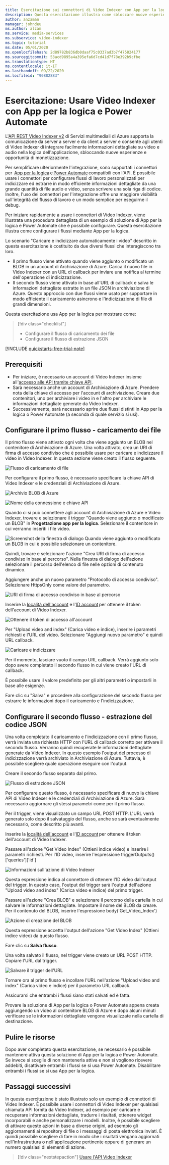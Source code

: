 ```yaml
---
title: Esercitazione sui connettori di Video Indexer con App per la logica e Power Automate.
description: Questa esercitazione illustra come sbloccare nuove esperienze e opportunità di monetizzazione dei connettori di Video Indexer con App per la logica e Power Automate.
author: anzaman
manager: johndeu
ms.author: alzam
ms.service: media-services
ms.subservice: video-indexer
ms.topic: tutorial
ms.date: 05/01/2020
ms.openlocfilehash: 2d89782b836db0daaf75c0337ad3b7f475824177
ms.sourcegitcommit: 53acd9895a4a395efa6d7cd41d7f78e392b9cfbe
ms.translationtype: HT
ms.contentlocale: it-IT
ms.lasthandoff: 09/22/2020
ms.locfileid: "90882883"
---
```

# <a name="tutorial-use-video-indexer-with-logic-app-and-power-automate"></a>Esercitazione: Usare Video Indexer con App per la logica e Power Automate

L'[API REST Video Indexer v2](https://api-portal.videoindexer.ai/docs/services/Operations/operations/Delete-Video?) di Servizi multimediali di Azure supporta la comunicazione da server a server e da client a server e consente agli utenti di Video Indexer di integrare facilmente informazioni dettagliate su video e audio nella logica dell'applicazione, sbloccando nuove esperienze e opportunità di monetizzazione.

Per semplificare ulteriormente l'integrazione, sono supportati i connettori per  [App per la logica](https://azure.microsoft.com/services/logic-apps/) e [Power Automate](https://preview.flow.microsoft.com/connectors/shared_videoindexer-v2/video-indexer-v2/) compatibili con l'API. È possibile usare i connettori per configurare flussi di lavoro personalizzati per indicizzare ed estrarre in modo efficiente informazioni dettagliate da una grande quantità di file audio e video, senza scrivere una sola riga di codice. Inoltre, l'uso dei connettori per l'integrazione offre una maggiore visibilità sull'integrità del flusso di lavoro e un modo semplice per eseguirne il debug.  

Per iniziare rapidamente a usare i connettori di Video Indexer, viene illustrata una procedura dettagliata di un esempio di soluzione di App per la logica e Power Automate che è possibile configurare. Questa esercitazione illustra come configurare i flussi mediante App per la logica.

Lo scenario "Caricare e indicizzare automaticamente i video" descritto in questa esercitazione è costituito da due diversi flussi che interagiscono tra loro. 
* Il primo flusso viene attivato quando viene aggiunto o modificato un BLOB in un account di Archiviazione di Azure. Carica il nuovo file in Video Indexer con un URL di callback per inviare una notifica al termine dell'operazione di indicizzazione. 
* Il secondo flusso viene attivato in base all'URL di callback e salva le informazioni dettagliate estratte in un file JSON in archiviazione di Azure. Questo approccio con due flussi viene usato per supportare in modo efficiente il caricamento asincrono e l'indicizzazione di file di grandi dimensioni. 

Questa esercitazione usa App per la logica per mostrare come:

> [!div class="checklist"]
> * Configurare il flusso di caricamento dei file
> * Configurare il flusso di estrazione JSON

[!INCLUDE [quickstarts-free-trial-note](../../../includes/quickstarts-free-trial-note.md)]

## <a name="prerequisites"></a>Prerequisiti

* Per iniziare, è necessario un account di Video Indexer insieme all'[accesso alle API tramite chiave API](video-indexer-use-apis.md). 
* Sarà necessario anche un account di Archiviazione di Azure. Prendere nota della chiave di accesso per l'account di archiviazione. Creare due contenitori, uno per archiviare i video in e l'altro per archiviare le informazioni dettagliate generate da Video Indexer.  
* Successivamente, sarà necessario aprire due flussi distinti in App per la logica o Power Automate (a seconda di quale servizio si usi). 

## <a name="set-up-the-first-flow---file-upload"></a>Configurare il primo flusso - caricamento dei file   

Il primo flusso viene attivato ogni volta che viene aggiunto un BLOB nel contenitore di Archiviazione di Azure. Una volta attivato, crea un URI di firma di accesso condiviso che è possibile usare per caricare e indicizzare il video in Video Indexer. In questa sezione viene creato il flusso seguente. 

![Flusso di caricamento di file](./media/logic-apps-connector-tutorial/file-upload-flow.png)

Per configurare il primo flusso, è necessario specificare la chiave API di Video Indexer e le credenziali di Archiviazione di Azure. 

![Archivio BLOB di Azure](./media/logic-apps-connector-tutorial/azure-blob-storage.png)

![Nome della connessione e chiave API](./media/logic-apps-connector-tutorial/connection-name-api-key.png)

Quando ci si può connettere agli account di Archiviazione di Azure e Video Indexer, trovare e selezionare il trigger "Quando viene aggiunto o modificato un BLOB" in **Progettazione app per la logica**. Selezionare il contenitore in cui verranno inseriti i file video. 

![Screenshot della finestra di dialogo Quando viene aggiunto o modificato un BLOB in cui è possibile selezionare un contenitore.](./media/logic-apps-connector-tutorial/container.png)

Quindi, trovare e selezionare l'azione "Crea URI di firma di accesso condiviso in base al percorso". Nella finestra di dialogo dell'azione selezionare il percorso dell'elenco di file nelle opzioni di contenuto dinamico.  

Aggiungere anche un nuovo parametro "Protocollo di accesso condiviso". Selezionare HttpsOnly come valore del parametro.

![URI di firma di accesso condiviso in base al percorso](./media/logic-apps-connector-tutorial/sas-uri-by-path.jpg)

Inserire la [località dell'account](regions.md) e l'[ID account](./video-indexer-use-apis.md#account-id) per ottenere il token dell'account di Video Indexer.

![Ottenere il token di accesso all'account](./media/logic-apps-connector-tutorial/account-access-token.png)

Per "Upload video and index" (Carica video e indice), inserire i parametri richiesti e l'URL del video. Selezionare "Aggiungi nuovo parametro" e quindi URL callback. 

![Caricare e indicizzare](./media/logic-apps-connector-tutorial/upload-and-index.png)

Per il momento, lasciare vuoto il campo URL callback. Verrà aggiunto solo dopo avere completato il secondo flusso in cui viene creato l'URL di callback. 

È possibile usare il valore predefinito per gli altri parametri o impostarli in base alle esigenze. 

Fare clic su "Salva" e procedere alla configurazione del secondo flusso per estrarre le informazioni dopo il caricamento e l'indicizzazione. 

## <a name="set-up-the-second-flow---json-extraction"></a>Configurare il secondo flusso - estrazione del codice JSON  

Una volta completato il caricamento e l'indicizzazione con il primo flusso, verrà inviata una richiesta HTTP con l'URL di callback corretto per attivare il secondo flusso. Verranno quindi recuperate le informazioni dettagliate generate da Video Indexer. In questo esempio l'output del processo di indicizzazione verrà archiviato in Archiviazione di Azure.  Tuttavia, è possibile scegliere quale operazione eseguire con l'output.  

Creare il secondo flusso separato dal primo. 

![Flusso di estrazione JSON](./media/logic-apps-connector-tutorial/json-extraction-flow.png)

Per configurare questo flusso, è necessario specificare di nuovo la chiave API di Video Indexer e le credenziali di Archiviazione di Azure. Sarà necessario aggiornare gli stessi parametri come per il primo flusso. 

Per il trigger, viene visualizzato un campo URL POST HTTP. L'URL verrà generato solo dopo il salvataggio del flusso, anche se sarà eventualmente necessario, come descritto più avanti. 

Inserire la [località dell'account](regions.md) e l'[ID account](./video-indexer-use-apis.md#account-id) per ottenere il token dell'account di Video Indexer.  

Passare all'azione "Get Video Index" (Ottieni indice video) e inserire i parametri richiesti. Per l'ID video, inserire l'espressione triggerOutputs()['queries']['id'] 

![Informazioni sull'azione di Video Indexer](./media/logic-apps-connector-tutorial/video-indexer-action-info.jpg)

Questa espressione indica al connettore di ottenere l'ID video dall'output del trigger. In questo caso, l'output del trigger sarà l'output dell'azione "Upload video and index" (Carica video e indice) del primo trigger. 

Passare all'azione "Crea BLOB" e selezionare il percorso della cartella in cui salvare le informazioni dettagliate. Impostare il nome del BLOB da creare. Per il contenuto del BLOB, inserire l'espressione body('Get_Video_Index') 

![Azione di creazione del BLOB](./media/logic-apps-connector-tutorial/create-blob-action.jpg)

Questa espressione accetta l'output dell'azione "Get Video Index" (Ottieni indice video) da questo flusso. 

Fare clic su **Salva flusso**. 

Una volta salvato il flusso, nel trigger viene creato un URL POST HTTP. Copiare l'URL dal trigger. 

![Salvare il trigger dell'URL](./media/logic-apps-connector-tutorial/save-url-trigger.png)

Tornare ora al primo flusso e incollare l'URL nell'azione "Upload video and index" (Carica video e indice) per il parametro URL callback. 

Assicurarsi che entrambi i flussi siano stati salvati ed è fatta. 

Provare la soluzione di App per la logica o Power Automate appena creata aggiungendo un video al contenitore BLOB di Azure e dopo alcuni minuti verificare se le informazioni dettagliate vengono visualizzate nella cartella di destinazione. 

## <a name="clean-up-resources"></a>Pulire le risorse

Dopo aver completato questa esercitazione, se necessario è possibile mantenere attiva questa soluzione di App per la logica e Power Automate. Se invece si sceglie di non mantenerla attiva e non si vogliono ricevere addebiti, disattivare entrambi i flussi se si usa Power Automate. Disabilitare entrambi i flussi se si usa App per la logica. 

## <a name="next-steps"></a>Passaggi successivi

In questa esercitazione è stato illustrato solo un esempio di connettori di Video Indexer. È possibile usare i connettori di Video Indexer per qualsiasi chiamata API fornita da Video Indexer, ad esempio per caricare e recuperare informazioni dettagliate, tradurre i risultati, ottenere widget incorporabili e anche personalizzare i modelli. Inoltre, è possibile scegliere di attivare queste azioni in base a diverse origini, ad esempio gli aggiornamenti ai repository di file o i messaggi di posta elettronica inviati. È quindi possibile scegliere di fare in modo che i risultati vengano aggiornati nell'infrastruttura o nell'applicazione pertinente oppure di generare un numero qualsiasi di elementi di azione.  

> [!div class="nextstepaction"]
> [Usare l'API Video Indexer](video-indexer-use-apis.md)
